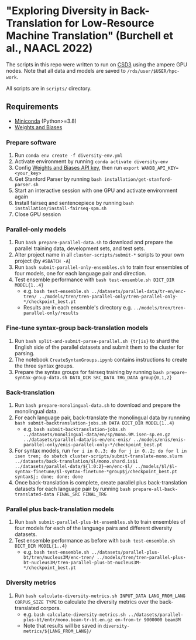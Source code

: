 # "Exploring Diversity in Back-Translation for Low-Resource Machine Translation" (Burchell et al., NAACL 2022)

The scripts in this repo were written to run on [CSD3](https://docs.hpc.cam.ac.uk/hpc/index.html) using the ampere GPU nodes. Note that all data and models are saved to `/rds/user/$USER/hpc-work`. 

All scripts are in `scripts/` directory.

## Requirements
 - [Miniconda](https://docs.conda.io/en/latest/miniconda.html) (Python>=3.8)
 - [Weights and Biases](https://wandb.ai/site)

### Prepare software
1. Run `conda env create -f diversity-env.yml`
2. Activate environment by running `conda activate diversity-env`
3. Config [Weights and Biases API key](https://wandb.ai/settings), then run `export WANDB_API_KEY=<your_key>` 
4. Get Stanford Parser by running `bash installation/get-stanford-parser.sh`
5. Start an interactive session with one GPU and activate environment again
6. Install fairseq and sentencepiece by running `bash installation/install-fairseq-spm.sh`
7. Close GPU session

### Parallel-only models
1. Run `bash prepare-parallel-data.sh` to download and prepare the parallel training data, development sets, and test sets.
2. Alter project name in all `cluster-scripts/submit-*` scripts to your own project (by `#SBATCH -A`)
3. Run `bash submit-parallel-only-ensembles.sh` to train four ensembles of four models, one for each language pair and direction.
4. Test ensemble performance with `bash test-ensemble.sh DICT_DIR MODEL{1..4}`
    - e.g. `bash test-ensemble.sh ../datasets/parallel-data/tr-en/enc-tren/ ../models/tren/tren-parallel-only/tren-parallel-only-*/checkpoint_best.pt`
    - Results are in each ensemble's directory e.g. `../models/tren/tren-parallel-only/results`

### Fine-tune syntax-group back-translation models
1. Run `bash split-and-submit-parse-parallel.sh {tr|is}` to shard the English side of the parallel datasets and submit them to the cluster for parsing.
2. The notebook `CreateSyntaxGroups.ipynb` contains instructions to create the three syntax groups.
3. Prepare the syntax groups for fairseq training by running `bash prepare-syntax-group-data.sh DATA_DIR SRC_DATA TRG_DATA group{0,1,2}`

### Back-translation
1. Run `bash prepare-monolingual-data.sh` to download and prepare the monolingual data.
2. For each language pair, back-translate the monolingual data by runnning `bash submit-backtranslation-jobs.sh DATA DICT_DIR MODEL{1..4}`
    - e.g. `bash submit-backtranslation-jobs.sh ../datasets/monolingual-data/en/sp/mono.9M.isen-sp.en.gz ../datasets/parallel-data/is-en/enc-enis/ ../models/enis/enis-parallel-only/enis-parallel-only-*/checkpoint_best.pt`
3. For syntax models, run `for i in 0..3; do for j in 0..2; do for l in isen tren; do sbatch cluster-scripts/submit-translate-mono.slurm ../datasets/back-translation/$l/mono.shard.is$i ../datasets/parallel-data/${l:0:2}-en/enc-$l/ ../models/$l/$l-syntax-finetune/$l-syntax-finetune-*group$j/checkpoint_best.pt syntax$j; done; done; done`
4. Once back-translation is complete, create parallel plus back-translation datasets for each language pair by running `bash prepare-all-back-translated-data FINAL_SRC FINAL_TRG` 

### Parallel plus back-translation models
1. Run `bash submit-parallel-plus-bt-ensembles.sh` to train ensembles of four models for each of the language pairs and different diversity datasets.
2. Test ensemble performance as before with `bash test-ensemble.sh DICT_DIR MODEL{1..4}`
    - e.g. `bash test-ensemble.sh ../datasets/parallel-plus-bt/tren/nucleus3M/enc-tren/ ../models/tren/tren-parallel-plus-bt-nucleus3M/tren-parallel-plus-bt-nucleus3M-*/checkpoint_best.pt`

### Diversity metrics
1. Run `bash calculate-diversity-metrics.sh INPUT_DATA LANG_FROM_LANG CORPUS_SIZE TYPE` to calculate the diversity metrics over the back-translated corpora.
    - e.g. `bash calculate-diversity-metrics.sh ../datasets/parallel-plus-bt/entr/mono.beam-tr-bt.en.gz en-from-tr 9000000 beam3M`
    - Note that results will be saved in `diversity-metrics/${LANG_FROM_LANG}/`
